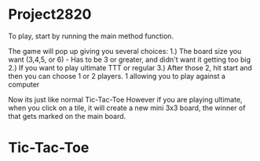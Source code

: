 # Project2820

To play, start by running the main method function.

The game will pop up giving you several choices:
    1.) The board size you want (3,4,5, or 6) - Has to be 3 or greater, and didn't want it getting too big
    2.) If you want to play ultimate TTT or regular
    3.) After those 2, hit start and then you can choose 1 or 2 players.  1 allowing you to play against a computer
    
Now its just like normal Tic-Tac-Toe
However if you are playing ultimate, when you click on a tile, it will create a new mini 3x3 board,
the winner of that gets marked on the main board.
# Tic-Tac-Toe
